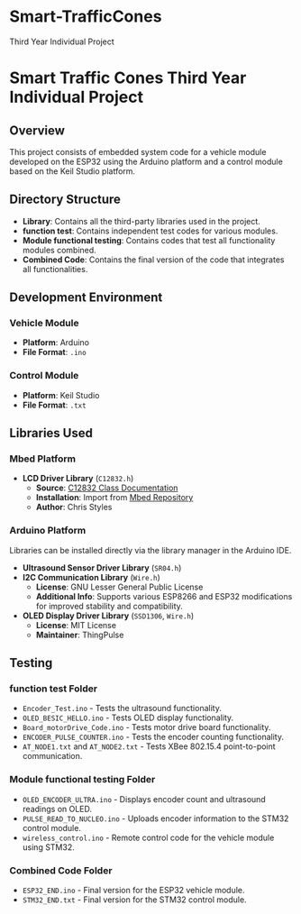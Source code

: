 # Smart-TrafficCones
 Third Year Individual Project

# Smart Traffic Cones Third Year Individual Project

## Overview
This project consists of embedded system code for a vehicle module developed on the ESP32 using the Arduino platform and a control module based on the Keil Studio platform.

## Directory Structure

- **Library**: Contains all the third-party libraries used in the project.
- **function test**: Contains independent test codes for various modules.
- **Module functional testing**: Contains codes that test all functionality modules combined.
- **Combined Code**: Contains the final version of the code that integrates all functionalities.

## Development Environment

### Vehicle Module
- **Platform**: Arduino
- **File Format**: `.ino`

### Control Module
- **Platform**: Keil Studio
- **File Format**: `.txt`

## Libraries Used

### Mbed Platform
- **LCD Driver Library** (`C12832.h`)
  - **Source**: [C12832 Class Documentation](https://os.mbed.com/teams/components/code/C12832/docs/tip/classC12832.html#_details)
  - **Installation**: Import from [Mbed Repository](http://os.mbed.com/teams/components/code/C12832/)
  - **Author**: Chris Styles

### Arduino Platform
Libraries can be installed directly via the library manager in the Arduino IDE.

- **Ultrasound Sensor Driver Library** (`SR04.h`)
- **I2C Communication Library** (`Wire.h`)
  - **License**: GNU Lesser General Public License
  - **Additional Info**: Supports various ESP8266 and ESP32 modifications for improved stability and compatibility.
- **OLED Display Driver Library** (`SSD1306`, `Wire.h`)
  - **License**: MIT License
  - **Maintainer**: ThingPulse

## Testing

### function test Folder
- `Encoder_Test.ino` - Tests the ultrasound functionality.
- `OLED_BESIC_HELLO.ino` - Tests OLED display functionality.
- `Board_motorDrive_Code.ino` - Tests motor drive board functionality.
- `ENCODER_PULSE_COUNTER.ino` - Tests the encoder counting functionality.
- `AT_NODE1.txt` and `AT_NODE2.txt` - Tests XBee 802.15.4 point-to-point communication.

### Module functional testing Folder
- `OLED_ENCODER_ULTRA.ino` - Displays encoder count and ultrasound readings on OLED.
- `PULSE_READ_TO_NUCLEO.ino` - Uploads encoder information to the STM32 control module.
- `wireless_control.ino` - Remote control code for the vehicle module using STM32.

### Combined Code Folder
- `ESP32_END.ino` - Final version for the ESP32 vehicle module.
- `STM32_END.txt` - Final version for the STM32 control module.